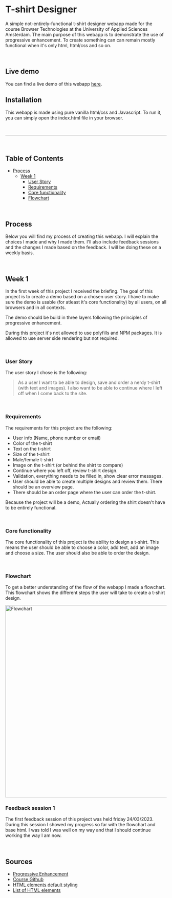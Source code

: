 
# T-shirt Designer

A simple not-entirely-functional t-shirt designer webapp made for the course Browser Technologies at the University of Applied Sciences Amsterdam. The main purpose of this webapp is to demonstrate the use of progressive enhancement. To create something can can remain mostly functional when it's only html, html/css and so on.

<br>

## Live demo

You can find a live demo of this webapp [here](https://sasjakoning.github.io/t-shirt-designer/).

## Installation

This webapp is made using pure vanilla html/css and Javascript. To run it, you can simply open the index.html file in your browser.

<br>
<hr>
<br>

## Table of Contents

- [Process](#process)
  * [Week 1](#week-1)
    + [User Story](#user-story)
    + [Requirements](#requirements)
    + [Core functionality](#core-functionality)
    + [Flowchart](#flowchart)

<br>

<!-- TOC --><a name="process"></a>
## Process

Below you will find my process of creating this webapp. I will explain the choices I made and why I made them. I'll also include feedback sessions and the changes I made based on the feedback. I will be doing these on a weekly basis.

<br>

<!-- TOC --><a name="week-1"></a>
## Week 1

In the first week of this project I received the briefing. The goal of this project is to create a demo based on a chosen user story. I have to make sure the demo is usable (for atleast it's core functionality) by all users, on all browsers and in all contexts.

The demo should be build in three layers following the principles of progressive enhancement.

During this project it's not allowed to use polyfills and NPM packages. It is allowed to use server side rendering but not required.

<br>

<!-- TOC --><a name="user-story"></a>
### User Story

The user story I chose is the following:

> As a user I want to be able to design, save and order a nerdy t-shirt (with text and images). I also want to be able to continue where I left off when I come back to the site.

<br>

<!-- TOC --><a name="requirements"></a>
### Requirements

The requirements for this project are the following:

- User info (Name, phone number or email)
- Color of the t-shirt
- Text on the t-shirt
- Size of the t-shirt
- Male/female t-shirt
- Image on the t-shirt (or behind the shirt to compare)
- Continue where you left off, review t-shirt design.
- Validation, everything needs to be filled in, show clear error messages.
- User should be able to create multiple designs and review them. There should be an overview page.
- There should be an order page where the user can order the t-shirt.

Because the project will be a demo, Actually ordering the shirt doesn't have to be entirely functional.

<br>

<!-- TOC --><a name="core-functionality"></a>
### Core functionality

The core functionality of this project is the ability to design a t-shirt. This means the user should be able to choose a color, add text, add an image and choose a size. The user should also be able to order the design.

<br>

<!-- TOC --><a name="flowchart"></a>
### Flowchart

To get a better understanding of the flow of the webapp I made a flowchart. This flowchart shows the different steps the user will take to create a t-shirt design.

<img src="images-readme/flowchart.jpg" alt="Flowchart" width="600"/>

<br>

### Feedback session 1

The first feedback session of this project was held friday 24/03/2023. During this session I showed my progress so far with the flowchart and base html. I was told I was well on my way and that I should continue working the way I am now.
 
<br>

## Sources

- [Progressive Enhancement](https://developer.mozilla.org/en-US/docs/Glossary/Progressive_Enhancement)
- [Course Github](https://github.com/cmda-minor-web/browser-technologies-2223)
- [HTML elements default styling](https://sans.style/)
- [List of HTML elements](https://developer.mozilla.org/en-US/docs/Web/HTML/Reference)
